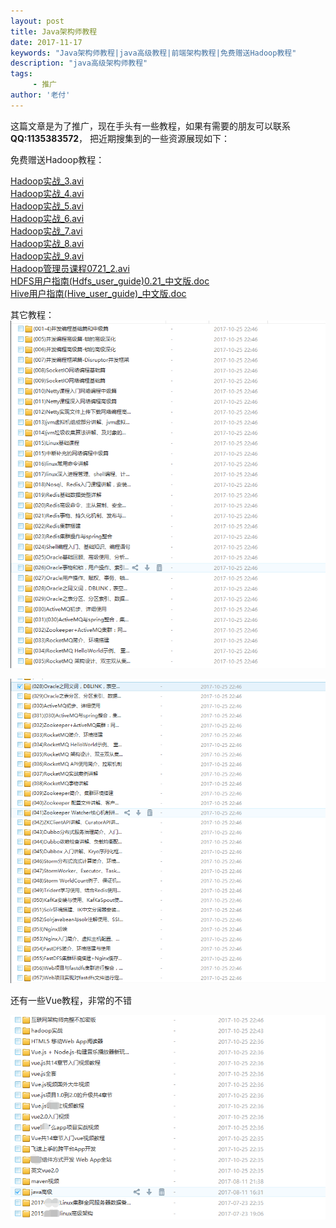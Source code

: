 ```yaml
---
layout: post
title: Java架构师教程 
date: 2017-11-17
keywords: "Java架构师教程|java高级教程|前端架构教程|免费赠送Hadoop教程"
description: "java高级架构师教程"
tags:
     - 推广
author: '老付'
---
```

  
  这篇文章是为了推广，现在手头有一些教程，如果有需要的朋友可以联系**QQ:1135383572**， 把近期搜集到的一些资源展现如下：    


  免费赠送Hadoop教程：

<a href="https://u7704756.pipipan.com/fs/7704756-228620479" target="_blank">Hadoop实战_3.avi</a><br/>
<a href="https://u7704756.pipipan.com/fs/7704756-228620482" target="_blank">Hadoop实战_4.avi</a><br/>
<a href="https://u7704756.pipipan.com/fs/7704756-228620485" target="_blank">Hadoop实战_5.avi</a><br/>
<a href="https://u7704756.pipipan.com/fs/7704756-228620488" target="_blank">Hadoop实战_6.avi</a><br/>
<a href="https://u7704756.pipipan.com/fs/7704756-228620491" target="_blank">Hadoop实战_7.avi</a><br/>
<a href="https://u7704756.pipipan.com/fs/7704756-228620494" target="_blank">Hadoop实战_8.avi</a><br/>
<a href="https://u7704756.pipipan.com/fs/7704756-228620497" target="_blank">Hadoop实战_9.avi</a><br/>
<a href="https://u7704756.pipipan.com/fs/7704756-228620500" target="_blank">Hadoop管理员课程0721_2.avi</a><br/>
<a href="https://u7704756.pipipan.com/fs/7704756-228620503" target="_blank">HDFS用户指南(Hdfs_user_guide)0.21_中文版.doc</a><br/>
<a href="https://u7704756.pipipan.com/fs/7704756-228620506" target="_blank">Hive用户指南(Hive_user_guide)_中文版.doc</a><br/>


其它教程：
  ![java高级架构师教程](/img/assets/lesson/Java1.png)      



  ![java高级架构师教程](/img/assets/lesson/java2.png)


  还有一些Vue教程，非常的不错

  ![java高级架构师教程](/img/assets/lesson/other.png)   


